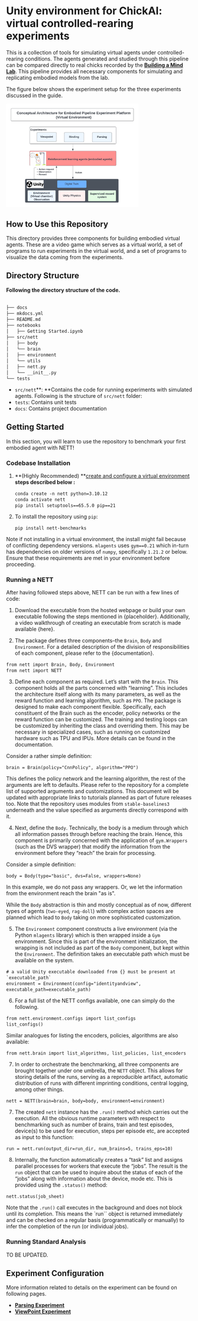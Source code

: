 # **Unity environment for ChickAI: virtual controlled-rearing experiments**

This is a collection of tools for simulating virtual agents under controlled-rearing conditions. The agents
generated and studied through this pipeline can be compared directly to real chicks recorded by the **[**Building a Mind
Lab**](http://buildingamind.com/)**. This pipeline provides all necessary components for simulating and replicating embodied models from the lab.

The figure below shows the experiment setup for the three experiments discussed in the guide.

<img src="docs/digital_twin.jpg" alt="Digital Twin" style="zoom:35%;" />

## **How to Use this Repository**

This directory provides three components for building embodied virtual agents. These are a video game which serves as a virtual world, a set of programs to run experiments in the virtual world, and a set of programs to visualize the data coming from the experiments.

## **Directory Structure**

**Following the directory structure of the code.**

```

├── docs
├── mkdocs.yml
├── README.md
├── notebooks
│   ├── Getting Started.ipynb
├── src/nett
│   ├── body
│   └── brain
│   ├── environment
│   └── utils
│   ├── nett.py
│   └── __init__.py
└── tests

```

* `src/nett`**: **Contains the code for running experiments with simulated agents. Following is the structure of `src/nett` folder:
* `tests`: Contains unit tests
* `docs`: Contains project documentation

## **Getting Started**

In this section, you will learn to use the repository to benchmark your first embodied agent with NETT! 

### **Codebase Installation**

1. **(Highly Recommended) **[create and configure a virtual environment](https://uoa-eresearch.github.io/eresearch-cookbook/recipe/2014/11/20/conda/ "Link for how to set-up a virtual env")
   ****steps described below :****
   ```
   conda create -n nett python=3.10.12
   conda activate nett
   pip install setuptools==65.5.0 pip==21
   ```
2. To install the repository using `pip`:
   ```
   pip install nett-benchmarks
   ```

Note if not installing in a virtual environment, the install might fail because of conflicting dependency versions. `mlagents` uses `gym==0.21` which in-turn has dependencies on older versions of `numpy`, specifically `1.21.2` or below. Ensure that these requirements are met in your environment before proceeding.

### **Running a NETT**

After having followed steps above, NETT can be run with a few lines of code:

1. Download the executable from the hosted webpage or build your own executable following the steps mentioned in {placeholder}. Additionally, a video walkthrough of creating an executable from scratch is made available {here}.

2. The package defines three components–the `Brain`, `Body` and `Environment`. For a detailed description of the division of responsibilities of each component, please refer to the {documentation}.
```
from nett import Brain, Body, Environment
from nett import NETT
```

3. Define each component as required. Let’s start with the `Brain`. This component holds all the parts concerned with “learning”. This includes the architecture itself along with its many parameters, as well as the reward function and learning algorithm, such as `PPO`. The package is designed to make each component flexible. Specifically, each constituent of the Brain such as the encoder, policy networks or the reward function can be customized. The training and testing loops can be customized by inheriting the class and overriding them. This may be necessary in specialized cases, such as running on customized hardware such as TPU and IPUs. More details can be found in the documentation.

Consider a rather simple definition:
```
brain = Brain(policy="CnnPolicy", algorithm="PPO")
```

This defines the policy network and the learning algorithm, the rest of the arguments are left to defaults. Please refer to the repository for a complete list of supported arguments and customizations. This document will be updated with appropriate links to tutorials planned as part of future releases too. Note that the repository uses modules from `stable-baselines3` underneath and the value specified as arguments directly correspond with it.

4. Next, define the `Body`. Technically, the body is a medium through which all information passes through before reaching the brain. Hence, this component is primarily concerned with the application of `gym.Wrappers` (such as the DVS wrapper) that modify the information from the environment before they “reach” the brain for processing.

Consider a simple definition:
```
body = Body(type="basic", dvs=False, wrappers=None)
```

In this example, we do not pass any wrappers. Or, we let the information from the environment reach the brain "as is".

While the `Body` abstraction is thin and mostly conceptual as of now, different types of agents (`two-eyed`, `rag-doll`) with complex action spaces are planned which lead to `Body` taking on more sophisticated customization.

5. The `Environment` component constructs a live environment (via the Python `mlagents` library) which is then wrapped inside a `Gym` environment. Since this is part of the environment initialization, the wrapping is not included as part of the `Body` component, but kept within the `Environment`. The definition takes an executable path which must be available on the system.
```
# a valid Unity executable downloaded from {} must be present at `executable_path`
environment = Environment(config="identityandview", executable_path=executable_path)
```

6. For a full list of the NETT configs available, one can simply do the following.
```
from nett.environment.configs import list_configs
list_configs()
```

Similar analogues for listing the encoders, policies, algorithms are also available:
```
from nett.brain import list_algorithms, list_policies, list_encoders
```

7. In order to orchestrate the benchmarking, all three components are brought together under one umbrella, the `NETT` object. This allows for storing details of the runs, serving as a reproducible artifact, automatic distribution of runs with different imprinting conditions, central logging, among other things.
```
nett = NETT(brain=brain, body=body, environment=environment)
```

7. The created `nett` instance has the `.run()` method which carries out the execution. All the obvious runtime parameters with respect to benchmarking such as number of brains, train and test episodes, device(s) to be used for execution, steps per episode etc, are accepted as input to this function:

```
run = nett.run(output_dir=run_dir, num_brains=5, trains_eps=10)
```

8. Internally, the function automatically creates a “task” list and assigns parallel processes for workers that execute the “jobs”. The result is the `run` object that can be used to inquire about the status of each of the “jobs” along with information about the device, mode etc. This is provided using the `.status()` method:
```
nett.status(job_sheet)
```

Note that the `.run()` call executes in the background and does not block until its completion. This means the `run`` object is returned immediately and can be checked on a regular basis (programmatically or manually) to infer the completion of the run (or individual jobs).


### **Running Standard Analysis**

TO BE UPDATED.

## **Experiment Configuration**

More information related to details on the experiment can be found on following pages.

* [**Parsing Experiment**](docs/Parsing.md)
* [**ViewPoint Experiment**](docs/ViewInvariant.md)